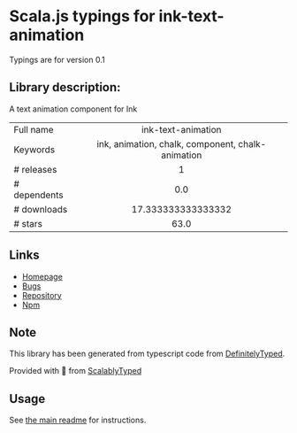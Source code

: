 
# Scala.js typings for ink-text-animation

Typings are for version 0.1

## Library description:
A text animation component for Ink

|                    |                 |
| ------------------ | :-------------: |
| Full name          | ink-text-animation |
| Keywords           | ink, animation, chalk, component, chalk-animation |
| # releases         | 1 |
| # dependents       | 0.0 |
| # downloads        | 17.333333333333332 |
| # stars            | 63.0 |

## Links
- [Homepage](https://github.com/yardnsm/ink-text-animation#readme)
- [Bugs](https://github.com/yardnsm/ink-text-animation/issues)
- [Repository](https://github.com/yardnsm/ink-text-animation)
- [Npm](https://www.npmjs.com/package/ink-text-animation)
    


## Note
This library has been generated from typescript code from [DefinitelyTyped](https://definitelytyped.org).

Provided with :purple_heart: from [ScalablyTyped](https://github.com/oyvindberg/ScalablyTyped)

## Usage
See [the main readme](../../readme.md) for instructions.


